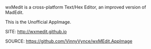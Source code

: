 
 wxMedit is a cross-platform Text/Hex Editor, an improved 
 version of MadEdit. 

 This is the Unofficial AppImage.
 
 SITE: http://wxmedit.github.io

 SOURCE: https://github.com/VinnyVynce/wxMEdit.AppImage
